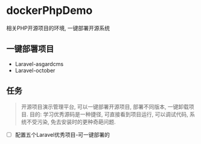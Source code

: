 # dockerPhpDemo
相关PHP开源项目的环境, 一键部署开源系统

## 一键部署项目

- Laravel-asgardcms
- Laravel-october


## 任务

> 开源项目演示管理平台, 可以一键部署开源项目, 部署不同版本, 一键卸载项目. 目的: 学习优秀源码是一种捷径, 可直接看到项目运行, 可以调试代码, 系统不受污染, 免去安装时的更种奇葩问题.

- [ ] 配置五个Laravel优秀项目-可一键部署的
